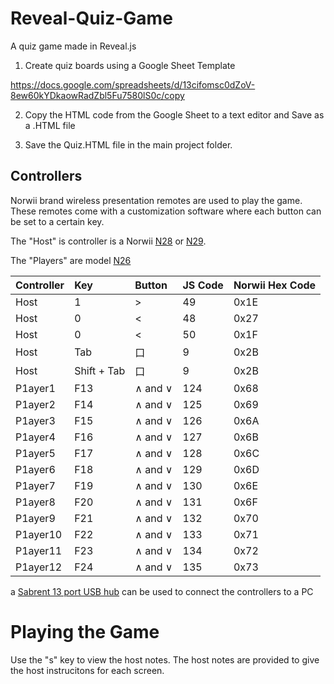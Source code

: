 # Reveal-Quiz-Game
A quiz game made in Reveal.js

1. Create quiz boards using a Google Sheet Template

https://docs.google.com/spreadsheets/d/13cifomsc0dZoV-8ew60kYDkaowRadZbl5Fu7580lS0c/copy

2. Copy the HTML code from the Google Sheet to a text editor and Save as a .HTML file

3. Save the Quiz.HTML file in the main project folder.

## Controllers

Norwii brand wireless presentation remotes are used to play the game.  These remotes come with a customization software where each button can be set to a certain key.  

The "Host" is controller is a Norwii [N28](https://www.amazon.com/dp/B081SY17DC) or [N29](https://www.amazon.com/dp/B07HH4PFNQ).

The "Players" are model [N26](https://www.amazon.com/dp/B01NC2VS6I)

|Controller      |Key      |Button| JS Code| Norwii Hex Code
|:-----|:-----|:-----|:-----|:-----|
|Host      |1      |>|49|   0x1E|
|Host      |0     |<|48|   0x27|
|Host      |0     |<|50|   0x1F|
|Host      |Tab      |口| 9|   0x2B|
|Host      | Shift + Tab   |口| 9| 0x2B  |
|P1ayer1      |F13      | ∧ and ∨|124| 0x68  |
|P1ayer2      |F14      |∧ and ∨|125|  0x69 |
|P1ayer3      |F15      |∧ and ∨|126|  0x6A |
|P1ayer4      |F16      |∧ and ∨|127|  0x6B |
|P1ayer5      |F17      |∧ and ∨|128|  0x6C |
|P1ayer6      |F18      |∧ and ∨|129|  0x6D |
|P1ayer7      |F19      |∧ and ∨|130|  0x6E |
|P1ayer8      |F20      |∧ and ∨|131|  0x6F |
|P1ayer9      |F21      |∧ and ∨|132|  0x70 |
|P1ayer10      |F22      |∧ and ∨|133|  0x71 |
|P1ayer11      |F23      |∧ and ∨|134|  0x72 |
|P1ayer12      |F24      |∧ and ∨|135|  0x73 |

a [Sabrent 13 port USB hub](https://www.amazon.com/dp/product/B00HL7Z46K/) can be used to connect the controllers to a PC

# Playing the Game
Use the "s" key to view the host notes. The host notes are provided to give the host instrucitons for each screen.  
